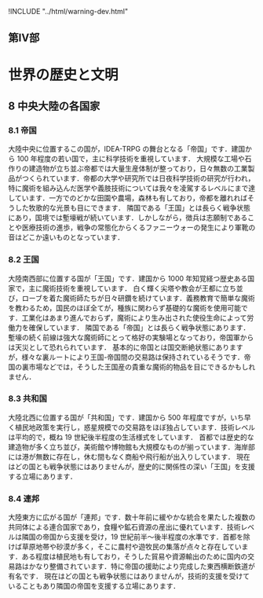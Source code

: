 !INCLUDE "../html/warning-dev.html"
## 第IV部
# 世界の歴史と文明
## 8 中央大陸の各国家
### 8.1 帝国
大陸中央に位置するこの国が，IDEA-TRPG の舞台となる「帝国」です．建国から 100 年程度の若い国で，主に科学技術を重視しています．
大規模な工場や石作りの建造物が立ち並ぶ帝都では大量生産体制が整っており，日々無数の工業製品がつくられています．帝都の大学や研究所では日夜科学技術の研究が行われ，特に魔術を組み込んだ医学や義肢技術については我々を凌駕するレベルにまで達しています．一方でのどかな田園や農場，森林も有しており，帝都を離れればそうした牧歌的な光景も目にできます．
隣国である「王国」とは長らく戦争状態にあり，国境では塹壕戦が続いています．しかしながら，徴兵は志願制であることや医療技術の進歩，戦争の常態化からくるファニーウォーの発生により軍靴の音はどこか遠いものとなっています．
### 8.2 王国
大陸南西部に位置する国が「王国」です．建国から 1000 年知覚経つ歴史ある国家で，主に魔術技術を重視しています．
白く輝く尖塔や教会が王都に立ち並び，ローブを着た魔術師たちが日々研鑽を続けています．義務教育で簡単な魔術を教わるため，国民のほぼ全てが，種族に関わらず基礎的な魔術を使用可能です．工業化はあまり進んでおらず，魔術により生み出された使役生命によって労働力を確保しています．
隣国である「帝国」とは長らく戦争状態にあります．塹壕の続く前線は強大な魔術師にとって格好の実験場となっており，帝国軍からは天災として恐れられています．
基本的に帝国とは国交断絶状態にありますが，様々な裏ルートにより王国-帝国間の交易路は保持されているそうです．帝国の裏市場などでは，そうした王国産の貴重な魔術的物品を目にできるかもしれません．
### 8.3 共和国
大陸北西に位置する国が「共和国」です．建国から 500 年程度ですが，いち早く植民地政策を実行し，惑星規模での交易路をほぼ独占しています．技術レベルは平均的で，概ね 19 世紀後半程度の生活様式をしています．
首都では歴史的な建造物が多く立ち並び，美術館や博物館も大規模なものが揃っています．海岸部には港が無数に存在し，休む間もなく商船や飛行船が出入りしています．
現在はどの国とも戦争状態にはありませんが，歴史的に関係性の深い「王国」を支援する立場にあります．
### 8.4 連邦
大陸東方に広がる国が「連邦」です．数十年前に緩やかな統合を果たした複数の共同体による連合国家であり，食糧や鉱石資源の産出に優れています．技術レベルは隣国の帝国から支援を受け，19 世紀前半〜後半程度の水準です．首都を除けば草原地帯や砂漠が多く，そこに農村や遊牧民の集落が点々と存在しています．ある程度は植民地も有しており，そうした貿易や資源輸出のために国内の交易路はかなり整備されています．特に帝国の援助により完成した東西横断鉄道が有名です．
現在はどの国とも戦争状態にはありませんが，技術的支援を受けていることもあり隣国の帝国を支援する立場にあります．
